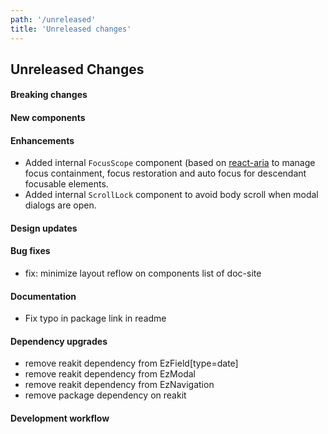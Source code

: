 ```yaml
---
path: '/unreleased'
title: 'Unreleased changes'
---
```


## Unreleased Changes

#### Breaking changes

#### New components

#### Enhancements

- Added internal `FocusScope` component (based on [react-aria](https://react-spectrum.adobe.com/react-aria/FocusScope.html) to manage focus containment, focus restoration and auto focus for descendant focusable elements.
- Added internal `ScrollLock` component to avoid body scroll when modal dialogs are open.

#### Design updates

#### Bug fixes

- fix: minimize layout reflow on components list of doc-site

#### Documentation

- Fix typo in package link in readme

#### Dependency upgrades

- remove reakit dependency from EzField[type=date]
- remove reakit dependency from EzModal
- remove reakit dependency from EzNavigation
- remove package dependency on reakit

#### Development workflow
